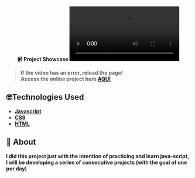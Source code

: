 <strong><div align="center">
📹 Project Showcase
<video src="https://github.com/LuckxSz/Translator-App/assets/135531180/e5fc4fc6-3910-4c2c-98ba-5c8d4a6db267">









</div>

> **If the video has an error, reload the page!**<br>
> Access the online project here **[AQUI](      )**

## 🤓Technologies Used

- [Javascript](https://developer.mozilla.org/en-US/docs/Web/JavaScript)
- [CSS](https://developer.mozilla.org/en-US/docs/Web/CSS)
- [HTML](https://developer.mozilla.org/en-US/docs/Web/HTML)

## 📝 About

I did this project just with the intention of practicing and learn java-script, I will be developing a series of consecutive projects (with the goal of one per day)
<strong/>
